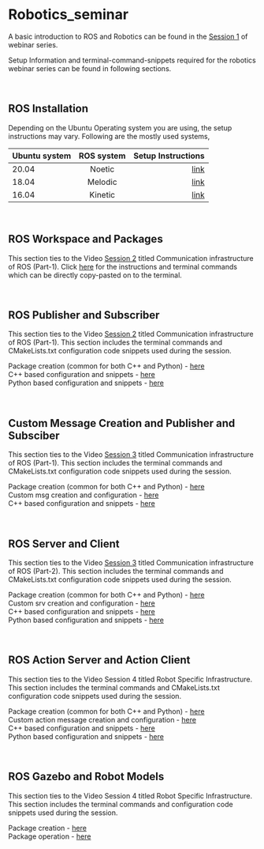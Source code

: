 # Robotics_seminar

A basic introduction to ROS and Robotics can be found in the [Session 1](https://www.youtube.com/watch?v=GO0jsZix18k) of webinar series.

Setup Information and terminal-command-snippets required for the robotics webinar series can be found in following sections. 

<br>

## **ROS Installation**

Depending on the Ubuntu Operating system you are using, the setup instructions may vary. Following are the mostly used systems,        

| Ubuntu system | ROS system |  Setup Instructions |
|--------|:-------:|----------------------------------:|
| 20.04  | Noetic  | [link](/Snippets/InstallNoetic.md) |
| 18.04  | Melodic | [link](/Snippets/InstallMelodic.md)|
| 16.04  | Kinetic | [link](/Snippets/InstallKinetic.md)|

<br>

## **ROS Workspace and Packages**

This section ties to the Video [Session 2](https://www.youtube.com/watch?v=GfUcsottFmU) titled Communication infrastructure of ROS (Part-1). Click [here](/Snippets/basicIntro.md) for the instructions and terminal commands which can be directly copy-pasted on to the terminal.

<br>

## **ROS Publisher and Subscriber**

This section ties to the Video [Session 2](https://www.youtube.com/watch?v=GfUcsottFmU) titled Communication infrastructure of ROS (Part-1). This section includes the terminal commands and CMakeLists.txt configuration code snippets used during the session.

Package creation (common for both C++ and Python) - [here](/Snippets/pubsub2package.md)\
C++ based configuration and snippets  -  [here](Snippets/pubsub2cpp.md)\
Python based configuration and snippets - [here](Snippets/pubsub2python.md)

<br>

## **Custom Message Creation and Publisher and Subsciber**

This section ties to the Video [Session 3](https://www.youtube.com/watch?v=ykdC1bTN8NA) titled Communication infrastructure of ROS (Part-1). This section includes the terminal commands and CMakeLists.txt configuration code snippets used during the session.

Package creation (common for both C++ and Python) - [here](/Snippets/pubsub3package.md)\
Custom msg creation and configuration  -  [here](/Snippets/custom_msg.md)\
C++ based configuration and snippets  -  [here](Snippets/pubsub3cpp.md)

<br>

## **ROS Server and Client**

This section ties to the Video [Session 3](https://www.youtube.com/watch?v=ykdC1bTN8NA) titled Communication infrastructure of ROS (Part-2). This section includes the terminal commands and CMakeLists.txt configuration code snippets used during the session.

Package creation (common for both C++ and Python) - [here](/Snippets/cliserverpackage.md)\
Custom srv creation and configuration  -  [here](/Snippets/custom_srv.md)\
C++ based configuration and snippets  -  [here](/Snippets/cliservercpp.md)\
Python based configuration and snippets - [here](/Snippets/cliserverpython.md)

<br>

## **ROS Action Server and Action Client**

This section ties to the Video Session 4 titled Robot Specific Infrastructure. This section includes the terminal commands and CMakeLists.txt configuration code snippets used during the session.

Package creation (common for both C++ and Python) - [here](/Snippets/actionpackage.md)\
Custom action message creation and configuration  -  [here](/Snippets/custom_action.md)\
C++ based configuration and snippets  -  [here](/Snippets/actioncpp.md)\
Python based configuration and snippets - [here](/Snippets/actionpython.md)

<br>

## **ROS Gazebo and Robot Models**

This section ties to the Video Session 4 titled Robot Specific Infrastructure. This section includes the terminal commands and configuration code snippets used during the session.

Package creation  - [here](/Snippets/gazebo_package.md)\
Package operation  - [here](/Snippets/gazebo_package_running.md)